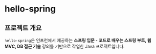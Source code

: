 # hello-spring

## 프로젝트 개요

`hello-spring`은 인프런에서 제공하는 **스프링 입문 - 코드로 배우는 스프링 부트, 웹 MVC, DB 접근 기술** 강의를 기반으로 작업한 Java 프로젝트입니다.

